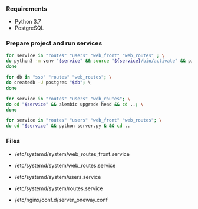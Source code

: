 ### Requirements
 - Python 3.7
 - PostgreSQL


### Prepare project and run services
```bash
for service in "routes" "users" "web_front" "web_routes" ; \
do python3 -m venv "$service" && source "${service}/bin/activate" && pip install -r "${service}/requirements.txt"; \
done

for db in "sso" "routes" "web_routes"; \
do createdb -U postgres "$db"; \ 
done

for service in "routes" "users" "web_routes"; \
do cd "$service" && alembic upgrade head && cd ..; \
done

for service in "routes" "users" "web_front" "web_routes"; \
do cd "$service" && python server.py & && cd ..

```


### Files
 - /etc/systemd/system/web_routes_front.service
 - /etc/systemd/system/web_routes.service
 - /etc/systemd/system/users.service
 - /etc/systemd/system/routes.service
 
 - /etc/nginx/conf.d/server_oneway.conf 
